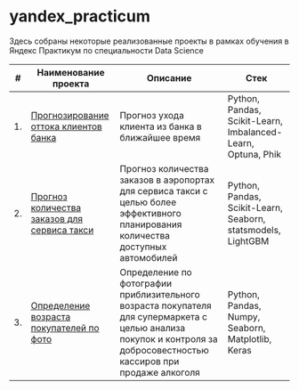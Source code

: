 # yandex_practicum

Здесь собраны некоторые реализованные проекты в рамках обучения в Яндекс Практикум по специальности Data Science

| #    | Наименование проекта                | Описание                                                     | Стек                                                         |
| ---- | ------------------------------------------------------------ | ------------------------------------------------------------ | ------------------------------------------------------------ |
| 1.   | [Прогнозирование оттока клиентов банка](https://github.com/KlementevaE/yandex_practicum/tree/main/prediction_customer_churn) | Прогноз ухода клиента из банка в ближайшее время | Python, Pandas, Scikit-Learn, Imbalanced-Learn, Optuna, Phik |
| 2.   | [Прогноз количества заказов для сервиса такси](https://github.com/KlementevaE/yandex_practicum/tree/main/prediction_taxi_orders) | Прогноз количества заказов в аэропортах для сервиса такси с целью более эффективного планирования количества доступных автомобилей | Python, Pandas, Scikit-Learn, Seaborn, statsmodels, LightGBM |
| 3.   | [Определение возраста покупателей по фото](https://github.com/KlementevaE/yandex_practicum/tree/main/age_determination_by_photo) | Определение по фотографии приблизительного возраста покупателя для супермаркета с целью анализа покупок и контроля за добросовестностью кассиров при продаже алкоголя | Python, Pandas, Numpy, Seaborn, Matplotlib, Keras |
